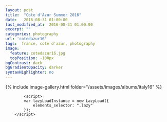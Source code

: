 ```yaml
---
layout: post
title:  "Cote d'Azur Summer 2016"
date:   2016-08-31 01:00:00
last_modified_at:  2016-08-31 01:00:00
excerpt: ""
categories: photography
url: 'сotedazur16'
tags:  france, cote d'azur, photography
image:
  feature: cotedazur16.jpg
  topPosition: -100px
bgContrast: dark
bgGradientOpacity: darker
syntaxHighlighter: no
---
```


<body>
	    {% include image-gallery.html folder="/assets/images/albums/italy16" %}


	        <script>
	    	var lazyLoadInstance = new LazyLoad({
    			elements_selector: ".lazy"
			});
	    </script>
</body>


